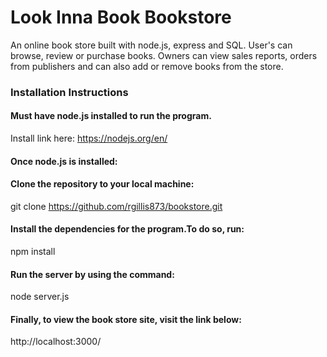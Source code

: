 # Look Inna Book Bookstore
An online book store built with node.js, express and SQL. User's can browse, review or purchase books.
Owners can view sales reports, orders from publishers and can also add or remove books from the store.

### Installation Instructions

#### Must have node.js installed to run the program.
Install link here: https://nodejs.org/en/

#### Once node.js is installed:

#### Clone the repository to your local machine:
git clone https://github.com/rgillis873/bookstore.git

#### Install the dependencies for the program.To do so, run:
npm install

#### Run the server by using the command:
node server.js

#### Finally, to view the book store site, visit the link below:
http://localhost:3000/
